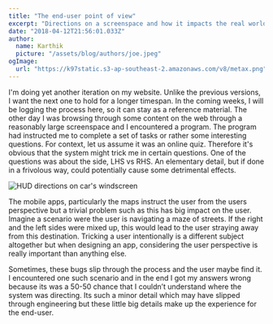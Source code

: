```yaml
---
title: "The end-user point of view"
excerpt: "Directions on a screenspace and how it impacts the real world point of view scenarios. A case study on screen directions and how tiny big details can exponentially alter the experience."
date: "2018-04-12T21:56:01.033Z"
author:
  name: Karthik
  picture: "/assets/blog/authors/joe.jpeg"
ogImage:
  url: "https://k97static.s3-ap-southeast-2.amazonaws.com/v8/metax.png"
---
```


I'm doing yet another iteration on my website. Unlike the previous versions, I want the next one to hold for a longer timespan. In the coming weeks, I will be logging the process here, so it can stay as a reference material.
The other day I was browsing through some content on the web through a reasonably large screenspace and I encountered a program. The program had instructed me to complete a set of tasks or rather some interesting questions. For context, let us assume it was an online quiz. Therefore it's obvious that the system might trick me in certain questions. One of the questions was about the side, LHS vs RHS. An elementary detail, but if done in a frivolous way, could potentially cause some detrimental effects.

<div class="work-full-img work-img-border">

![HUD directions on car's windscreen](https://k97static.s3-ap-southeast-2.amazonaws.com/v8/blog/pov/directions.png)

</div>

The mobile apps, particularly the maps instruct the user from the users perspective but a trivial problem such as this has big impact on the user. Imagine a scenario were the user is navigating a maze of streets. If the right and the left sides were mixed up, this would lead to the user straying away from this destination. Tricking a user intentionally is a different subject altogether but when designing an app, considering the user perspective is really important than anything else.

Sometimes, these bugs slip through the process and the user maybe find it. I encountered one such scenario and in the end I got my answers wrong because its was a 50-50 chance that I couldn’t understand where the system was directing. Its such a minor detail which may have slipped through engineering but these little big details make up the experience for the end-user.

